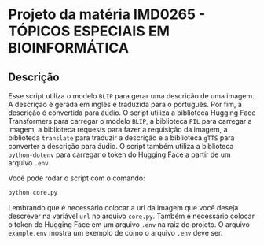 # Projeto da matéria IMD0265 - TÓPICOS ESPECIAIS EM BIOINFORMÁTICA

## Descrição

Esse script utiliza o modelo `BLIP` para gerar uma descrição de uma imagem. A descrição é gerada em inglês e traduzida para o português. Por fim, a descrição é convertida para áudio. O script utiliza a biblioteca Hugging Face Transformers para carregar o modelo `BLIP`, a biblioteca `PIL` para carregar a imagem, a biblioteca requests para fazer a requisição da imagem, a biblioteca `translate` para traduzir a descrição e a biblioteca `gTTS` para converter a descrição para áudio. O script também utiliza a biblioteca `python-dotenv` para carregar o token do Hugging Face a partir de um arquivo `.env`.

Você pode rodar o script com o comando:

```bash
python core.py
```

Lembrando que é necessário colocar a url da imagem que você deseja descrever na variável `url` no arquivo `core.py`. Também é necessário colocar o token do Hugging Face em um arquivo `.env` na raiz do projeto. O arquivo `example.env` mostra um exemplo de como o arquivo `.env` deve ser.